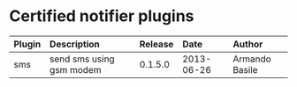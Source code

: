 # Certified notifier plugins #

| **Plugin** | **Description** | **Release** | **Date** | **Author** |
|:-----------|:----------------|:------------|:---------|:-----------|
| sms        | send sms using gsm modem | 0.1.5.0     | 2013-06-26 | Armando Basile |